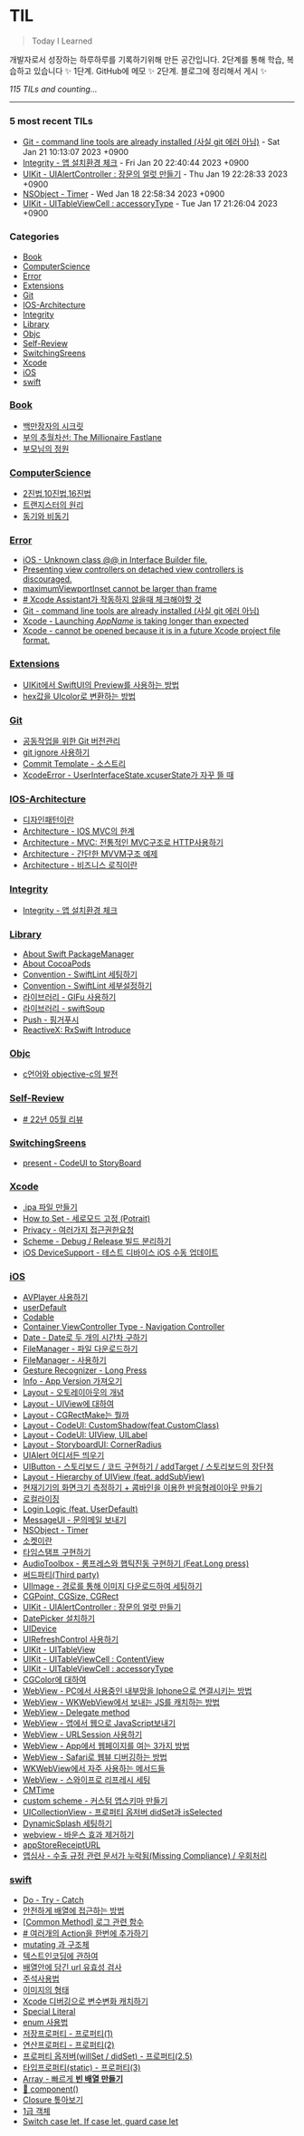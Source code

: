 # TIL
> Today I Learned

개발자로서 성장하는 하루하루를 기록하기위해 만든 공간입니다. 2단계를 통해 학습, 복습하고 있습니다 ✨
  1단계. GitHub에 메모 ✨
  2단계. 블로그에 정리해서 게시 ✨


_115 TILs and counting..._

---

### 5 most recent TILs

- [Git - command line tools are already installed (사실 git 에러 아님)](Error/xcodeError_CommandLineTool.md) - Sat Jan 21 10:13:07 2023 +0900
- [Integrity - 앱 설치환경 체크](Integrity/Integrity_Build_Environment.md) - Fri Jan 20 22:40:44 2023 +0900
- [UIKit - UIAlertController : 장문의 얼럿 만들기](iOS/UIKit_UIAlertController_NSMutableAttributedString.md) - Thu Jan 19 22:28:33 2023 +0900
- [NSObject - Timer](iOS/NSObject_Timer.md) - Wed Jan 18 22:58:34 2023 +0900
- [UIKit - UITableViewCell : accessoryType](iOS/UIKit_UITableView_Delegate_AccessoryType.md) - Tue Jan 17 21:26:04 2023 +0900

### Categories

- [Book](#Book)
- [ComputerScience](#ComputerScience)
- [Error](#Error)
- [Extensions](#Extensions)
- [Git](#Git)
- [IOS-Architecture](#IOS-Architecture)
- [Integrity](#Integrity)
- [Library](#Library)
- [Objc](#Objc)
- [Self-Review](#Self-Review)
- [SwitchingSreens](#SwitchingSreens)
- [Xcode](#Xcode)
- [iOS](#iOS)
- [swift](#swift)

### [Book](#Book)
- [백만장자의 시크릿](Book/220604_BookReview_Millionaire_Secret.md)
- [부의 추월차선: The Millionaire Fastlane](Book/Economics_TheMillionaireFastlane.md)
- [부모님의 정원](Book/TIL_220601_parentsGarden.md)

### [ComputerScience](#ComputerScience)
- [2진법,10진법,16진법](ComputerScience/221021_baseRadix.md)
- [트랜지스터의 원리](ComputerScience/221024_transister.md)
- [동기와 비동기](ComputerScience/synchronous_Asynchronous.md)

### [Error](#Error)
- [iOS - Unknown class @@ in Interface Builder file.](Error/TIL221027_xcodeError.md)
- [Presenting view controllers on detached view controllers is discouraged.](Error/TIL221031_Alert_In_UIViewController_Init.md)
- [maximumViewportInset cannot be larger than frame](Error/TIL221101_viewResizing.md)
- [# Xcode Assistant가 작동하지 않을때 체크해야할 것](Error/TIL_220531_XcodeAssistant.md)
- [Git - command line tools are already installed (사실 git 에러 아님)](Error/xcodeError_CommandLineTool.md)
- [Xcode - Launching _AppName_ is taking longer than expected](Error/xcodeError_Launching_is_taking_longer_than.md)
- [Xcode - cannot be opened because it is in a future Xcode project file format.](Error/xcodeError_cannotBeOpened.md)

### [Extensions](#Extensions)
- [UIKit에서 SwiftUI의 Preview를 사용하는 방법](Extensions/221031_PreviewProvier.md)
- [hex값을 UIcolor로 변환하는 방법](Extensions/TIL221025_convertHexToUIColor.md)

### [Git](#Git)
- [공동작업을 위한 Git 버전관리](Git/TIL220422_GitControl.md)
- [git ignore 사용하기](Git/TIL221108_how_to_make_ignore.md)
- [Commit Template - 소스트리](Git/how_to_make_SourceTree_Commit_Template.md)
- [XcodeError - UserInterfaceState.xcuserState가 자꾸 뜰 때](Git/what_is_UserInterfaceState.md)

### [IOS-Architecture](#IOS-Architecture)
- [디자인패턴이란](IOS-Architecture/About_Design_MVX_Init.md)
- [Architecture - IOS MVC의 한계](IOS-Architecture/MVC_Massive.md)
- [Architecture - MVC: 전통적인 MVC구조로 HTTP사용하기](IOS-Architecture/MVC_traditional.md)
- [Architecture - 간단한 MVVM구조 예제](IOS-Architecture/MVVM_simpleExample.md)
- [Architecture - 비즈니스 로직이란](IOS-Architecture/aboutBusinessLogic.md)

### [Integrity](#Integrity)
- [Integrity - 앱 설치환경 체크](Integrity/Integrity_Build_Environment.md)

### [Library](#Library)
- [About Swift PackageManager](Library/About_SPM.md)
- [About CocoaPods](Library/About_cocoaPods.md)
- [Convention - SwiftLint 세팅하기](Library/Convention_SwiftLint.md)
- [Convention - SwiftLint 세부설정하기](Library/Convention_SwiftLintCustomRule.md)
- [라이브러리 - GIFu 사용하기](Library/Library_Gifu.md)
- [라이브러리 - swiftSoup](Library/Library_SwiftSoup.md)
- [Push - 핑거푸시](Library/Push_fingerPush.md)
- [ReactiveX: RxSwift Introduce](Library/RxSwift_Introduce.md)

### [Objc](#Objc)
- [c언어와 objective-c의 발전](Objc/TIL220421_aboutObjectiveC.md)

### [Self-Review](#Self-Review)
- [# 22년 05월 리뷰](Self-Review/TIL220530_MayReview.md)

### [SwitchingSreens](#SwitchingSreens)
- [present - CodeUI to StoryBoard](SwitchingSreens/moveToStoryboard.md)

### [Xcode](#Xcode)
- [.ipa 파일 만들기](Xcode/How_to.make_ipa.md)
- [How to Set - 세로모드 고정 (Potrait)](Xcode/How_to_set_potrait_mode.md)
- [Privacy - 여러가지 접근권한요청](Xcode/PrivercyPermission_various.md)
- [Scheme - Debug / Release 빌드 분리하기](Xcode/Scheme_Separate_BuildSet.md)
- [iOS DeviceSupport - 테스트 디바이스 iOS 수동 업데이트](Xcode/iOSDeviceSupport_Manually_update.md)

### [iOS](#iOS)
- [AVPlayer 사용하기](iOS/AboutAVPlayer.md)
- [userDefault](iOS/AboutUserDefualt.md)
- [Codable](iOS/Codable.md)
- [Container ViewController Type - Navigation Controller](iOS/Container_ViewController_NavigationController.md)
- [Date - Date로 두 개의 시간차 구하기](iOS/Date_getTimeInterval.md)
- [FileManager - 파일 다운로드하기](iOS/FileManager_fileDownload.md)
- [FileManager - 사용하기](iOS/FileManager_introduce.md)
- [Gesture Recognizer - Long Press](iOS/GestureRecognizer_LongPress.md)
- [Info - App Version 가져오기](iOS/Info_appVersion.md)
- [Layout - 오토레이아웃의 개념](iOS/Layout_About_AutoLayout.md)
- [Layout - UIView에 대하여](iOS/Layout_About_UIView.md)
- [Layout - CGRectMake는 뭘까](iOS/Layout_CGRectMake.md)
- [Layout - CodeUI: CustomShadow(feat.CustomClass)](iOS/Layout_CodeUI_CustomShadow.md)
- [Layout - CodeUI: UIView, UILabel](iOS/Layout_CodeUI_UILabel_UIView.md)
- [Layout - StoryboardUI: CornerRadius](iOS/Layout_StoryboardUI_CornerRadius.md)
- [UIAlert 어디서든 띄우기](iOS/Layout_UIAlert.md)
- [UIButton - 스토리보드 / 코드 구현하기 / addTarget / 스토리보드의 장단점](iOS/Layout_UIButton.md)
- [Layout - Hierarchy of UIView (feat. addSubView)](iOS/Layout_addSubView.md)
- [현재기기의 화면크기 측정하기 + 콤바인을 이용한 반응형레이아웃 만들기](iOS/Layout_currentDeviceCheck&useCombineReactiveAutoLayout.md)
- [로컬라이징](iOS/Localization.md)
- [Login Logic (feat. UserDefault)](iOS/Login_Logic.md)
- [MessageUI - 문의메일 보내기](iOS/MessageUI_sendMail.md)
- [NSObject - Timer](iOS/NSObject_Timer.md)
- [소켓이란](iOS/TIL220420_socket.md)
- [타임스탬프 구현하기](iOS/TIL220914_TimeStamp.md)
- [AudioToolbox - 롱프레스와 햅틱진동 구현하기 (Feat.Long press)](iOS/Third_AudioToolBox_HapticAndLongpress.md)
- [써드파티(Third party)](iOS/Third_party.md)
- [UIImage - 경로를 통해 이미지 다운로드하여 세팅하기](iOS/UIImage_setImageDownload.md)
- [CGPoint, CGSize, CGRect](iOS/UIKit_CGPoint_CGSize_CGRect.md)
- [UIKit - UIAlertController : 장문의 얼럿 만들기](iOS/UIKit_UIAlertController_NSMutableAttributedString.md)
- [DatePicker 설치하기](iOS/UIKit_UIDatePicker.md)
- [UIDevice](iOS/UIKit_UIDevice.md)
- [UIRefreshControl 사용하기](iOS/UIKit_UIRefreshControl.md)
- [UIKit - UITableView](iOS/UIKit_UITableView.md)
- [UIKit - UITableViewCell : ContentView](iOS/UIKit_UITableView_ContentView.md)
- [UIKit - UITableViewCell : accessoryType](iOS/UIKit_UITableView_Delegate_AccessoryType.md)
- [CGColor에 대하여](iOS/UIKit_aboutUIColorCgColor.md)
- [WebView - PC에서 사용중인 내부망을 Iphone으로 연결시키는 방법](iOS/WebViewZ_intranet.md)
- [WebView - WKWebView에서 보내는 JS를 캐치하는 방법](iOS/WebView_CatchingJS.md)
- [WebView - Delegate method](iOS/WebView_Delegate.md)
- [WebView - 앱에서 웹으로 JavaScript보내기](iOS/WebView_Sending_JS.md)
- [WebView - URLSession 사용하기](iOS/WebView_aboutURLSession.md)
- [WebView - App에서 웹페이지를 여는 3가지 방법](iOS/WebView_basic_use.md)
- [WebView - Safari로 웹뷰 디버깅하는 방법](iOS/WebView_commute_with_Web.md)
- [WKWebView에서 자주 사용하는 메서드들](iOS/WebView_often_use_delegate_method.md)
- [WebView - 스와이프로 리프레시 세팅](iOS/WebView_swipe_refresh.md)
- [CMTime](iOS/cmtime.md)
- [custom scheme - 커스텀 앱스키마 만들기](iOS/info_howTomakeCustomScheme.md)
- [UICollectionView - 프로퍼티 옵저버 didSet과 isSelected](iOS/ios_CollectionViewCell.md)
- [DynamicSplash 세팅하기](iOS/splash_dynamicSplash.md)
- [webview - 바운스 효과 제거하기](iOS/webview_how_to_stop_bounce.md)
- [appStoreReceiptURL](iOS/xIsProductionCheck.md)
- [앱심사 - 수출 규정 관련 문서가 누락됨(Missing Compliance) / 우회처리](iOS/zAppStore_missing_Compliance.md)

### [swift](#swift)
- [Do - Try - Catch](swift/DoTryCatch.md)
- [안전하게 배열에 접근하는 방법](swift/TIL220310_contactArraySafely.md)
- [[Common Method] 로그 관련 함수](swift/TIL220318_aboutLogMethod.md)
- [# 여러개의 Action을 한번에 추가하기](swift/TIL220404_forEach.md)
- [mutating 과 구조체](swift/TIL220413_mutating.md)
- [텍스트인코딩에 관하여](swift/TIL220517_aboutTextEncoding.md)
- [배열안에 담긴 url 유효성 검사](swift/TIL220520_aboutCheckArrayComponent.md)
- [주석사용법](swift/TIL220528_PragmaMark.md)
- [이미지의 형태](swift/TIL220915_KindsOfImageFormats.md)
- [Xcode 디버깅으로 변수변화 캐치하기](swift/TIL221026_howToDebugging.md)
- [Special Literal](swift/TIL_220527_specialLiteral.md)
- [enum 사용법](swift/aboutEnum.md)
- [저장프로퍼티 - 프로퍼티(1)](swift/aboutProperty1.md)
- [연산프로퍼티 - 프로퍼티(2)](swift/aboutProperty2.md)
- [프로퍼티 옵저버(willSet / didSet) - 프로퍼티(2.5)](swift/aboutProperty205.md)
- [타입프로퍼티(static) - 프로퍼티(3)](swift/aboutProperty3.md)
- [Array - 빠르게 **빈 배열 만들기**](swift/array_fastInit.md)
- [📌 component()](swift/splite_component_map.md)
- [Closure 톺아보기](swift/swift_firstClassClosureMaster.md)
- [1급 객체](swift/swift_firstClassObject.md)
- [Switch case let, If case let, guard case let](swift/switchCaseLet_IfCaseLet_GuardCaseLet.md)

[1]: https://simonwillison.net/2020/Apr/20/self-rewriting-readme/
[2]: https://github.com/jbranchaud/til


